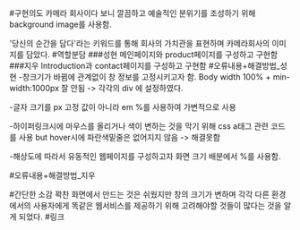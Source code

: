 #구현의도
카메라 회사이다 보니 깔끔하고 예술적인 분위기를 조성하기 위해 background image를 사용함. 

'당신의 순간을 담다'라는 키워드를 통해 회사의 가치관을 표현하며 카메라회사의 이미지를 담았다.
#역할분담
###성현
메인페이지와 product페이지를 구성하고 구현함
###지우
Introduction과 contact페이지를 구성하고 구현함
#오류내용+해결방법_성현
-창크기가 바뀜에 관계없이 창 정보를 고정시키고자 함.
Body width 100% + min-width:1000px  잘 안됨
-> 각각의 div 에 설정하였다.

-글자 크기를 px 고정 값이 아니라 em %를 사용하여 가변적으로 사용

-하이퍼링크시에 마우스를 올리거나 색이 변하는 것을 막기 위해 
css a태그 관련 코드를 사용 but hover시에 파란색밑줄은 없어지지 않음 -> 해결못함

-해상도에 따라서 유동적인 웹페이지를 구성하고자 화면 크기 배분에서 %를 사용함.

#오류내용+해결방법_지우


#간단한 소감
꽉찬 화면에서 만드는 것은 쉬웠지만 창의 크기가 변하며 각각 다른 환경에서의 사용자에게 똑같은 웹서비스를 제공하기 위해 고려해야할 것들이 많다는 것을 알게 되었다.
#링크